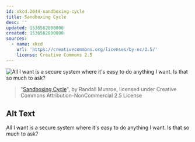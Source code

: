 ```yaml
---
id: xkcd.2044-sandboxing-cycle
title: Sandboxing Cycle
desc: ''
updated: 1536562800000
created: 1536562800000
sources:
  - name: xkcd
    url: 'https://creativecommons.org/licenses/by-nc/2.5/'
    license: Creative Commons 2.5
---
```

![All I want is a secure system where it's easy to do anything I want. Is that so much to ask?](https://imgs.xkcd.com/comics/sandboxing_cycle.png)
> "[Sandboxing Cycle](https://xkcd.com/2044/)", by Randall Munroe, licensed under Creative Commons Attribution-NonCommercial 2.5 License

## Alt Text
All I want is a secure system where it's easy to do anything I want. Is that so much to ask?
